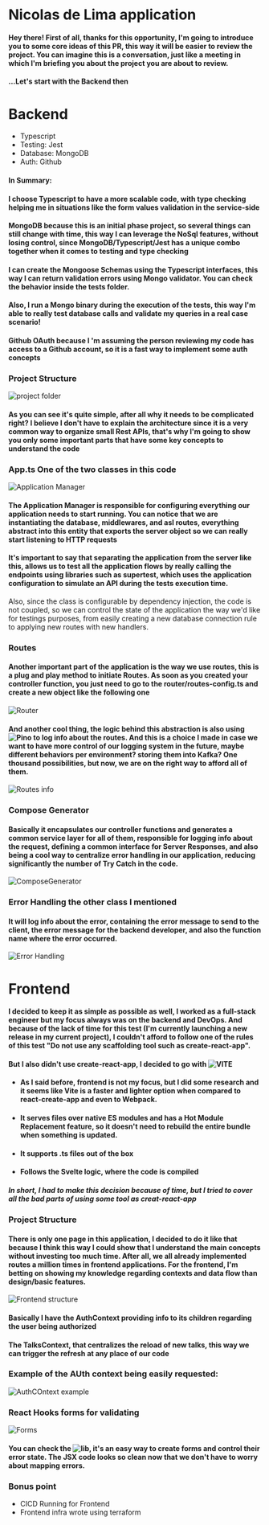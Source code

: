 # Nicolas de Lima application

#### Hey there! First of all, thanks for this opportunity, I'm going to introduce you to some core ideas of this PR, this way it will be easier to review the project. You can imagine this is a conversation, just like a meeting in which I'm briefing you about the project you are about to review.

#### ...Let's start with the Backend then

# Backend

- Typescript 
- Testing: Jest
- Database: MongoDB
- Auth: Github

#### In Summary:
#### I choose Typescript to have a more scalable code, with type checking helping me in situations like the form values validation in the service-side 
#### MongoDB because this is an initial phase project, so several things can still change with time, this way I can leverage the NoSql features, without losing control, since MongoDB/Typescript/Jest has a unique combo together when it comes to testing and type checking

####  I can create the Mongoose Schemas using the Typescript interfaces, this way I can return validation errors using Mongo validator. You can check the behavior inside the tests folder.

#### Also, I run a Mongo binary during the execution of the tests, this way I'm able to really test database calls and validate my queries in a real case scenario!

#### Github OAuth because I 'm assuming  the person reviewing my code has access to a Github account, so it is a fast way to implement some auth concepts

### Project Structure

![project folder](https://nicrepoimg.s3.amazonaws.com/Screenshot+from+2021-09-05+09-21-42.png)

#### As you can see it's quite simple, after all why it needs to be complicated right? I believe I don't have to explain the architecture since it is a very common way to organize small Rest APIs, that's why I'm going to show you only some important parts that  have some key concepts to understand the code

 ### App.ts One of the two classes in this code

![Application Manager](https://nicrepoimg.s3.amazonaws.com/Screenshot+from+2021-09-05+09-27-21.png)
#### The Application Manager is responsible for configuring everything our application needs to start running. You can notice that we are instantiating the database, middlewares, and asl routes, everything abstract into this entity that exports the server object so we can really start listening to HTTP requests

#### It's important to say that separating the application from the server like this, allows us to test all the application flows by really calling the endpoints using libraries such as supertest, which uses the application configuration to simulate an API during the tests execution time.
Also, since the class is configurable by dependency injection, the code is not coupled, so we can control the state of the application the way we'd like for testings purposes, from easily creating a new database connection rule to applying new routes with new handlers. 

### Routes

#### Another important part of the application is the way we use routes, this is a plug and play method to initiate Routes. As soon as you created your controller function, you just need to go to the router/routes-config.ts and create a new object like the following one

![Router](https://nicrepoimg.s3.amazonaws.com/Screenshot+from+2021-09-05+09-37-49.png)

#### And another cool thing, the logic behind this abstraction is also using ![Pino](https://github.com/pinojs/pino) to log info about the routes. And this is a choice I made in case we want to have more control of our logging system in the future, maybe different behaviors per environment? storing them into Kafka? One thousand possibilities, but now, we are on the right way to afford all of them.

![Routes info](https://nicrepoimg.s3.amazonaws.com/Screenshot+from+2021-09-05+09-46-37.png)

### Compose Generator

#### Basically it encapsulates our controller functions and generates a common service layer for all of them, responsible for logging info about the request, defining a common interface for Server Responses, and also being a cool way to centralize error handling in our application, reducing significantly the number of Try Catch in the code.

![ComposeGenerator](https://nicrepoimg.s3.amazonaws.com/Screenshot+from+2021-09-05+09-58-31.png)

### Error Handling the other class I mentioned

#### It will log info about the error, containing the error message to send to the client, the error message for the backend developer, and also the function name where the error occurred.

![Error Handling](https://nicrepoimg.s3.amazonaws.com/Screenshot+from+2021-09-05+10-07-11.png)

# Frontend

####  I decided to keep it as simple as possible as well, I worked as a full-stack engineer but my focus always was on the backend and DevOps. And because of the lack of time for this test (I'm currently launching a new release in my current project), I couldn't afford to follow one of the rules of this test "Do not use any scaffolding tool such as create-react-app".

#### But I also didn't use create-react-app, I decided to go with ![VITE](https://vitejs.dev/)
- #### As I said before, frontend is not my focus, but I did some research and it seems like Vite is a faster and lighter option when compared to react-create-app and even to Webpack. 

- #### It serves files over native ES modules and has a Hot Module Replacement feature, so it doesn't need to rebuild the entire bundle when something is updated.
- #### It supports .ts files out of the box
- #### Follows the Svelte logic, where the code is compiled

##### In short, I had to make this decision because of time, but I tried to cover all the bad parts of using some tool as creat-react-app

### Project Structure

#### There is only one page in this application, I decided to do it like that because I think this way I could show that I understand the main concepts without investing too much time. After all, we all already implemented routes a million times in frontend applications. For the frontend, I'm betting on showing my knowledge regarding contexts and data flow than design/basic features.

![Frontend structure](https://nicrepoimg.s3.amazonaws.com/Screenshot+from+2021-09-05+10-54-22.png)


#### Basically I have the AuthContext providing info to its children regarding the user being authorized 
#### The TalksContext, that centralizes the reload of new talks, this way we can trigger the refresh at any place of our code
### Example of the AUth context being easily requested:

![AuthCOntext example](https://nicrepoimg.s3.amazonaws.com/Screenshot+from+2021-09-05+11-09-32.png)

### React Hooks forms for validating

![Forms](https://nicrepoimg.s3.amazonaws.com/Screenshot+from+2021-09-05+11-04-39.png)

#### You can check the ![lib](https://react-hook-form.com/), it's an easy way to create forms and control their error state. The JSX code looks so clean now that we don't have to worry about mapping errors.


### Bonus point
 - CICD Running for Frontend
 - Frontend infra wrote using terraform
